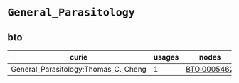 # `General_Parasitology`

## bto

| curie                                |   usages | nodes                                             |
|--------------------------------------|----------|---------------------------------------------------|
| General_Parasitology:Thomas_C._Cheng |        1 | [BTO:0005462](https://bioregistry.io/BTO:0005462) |

